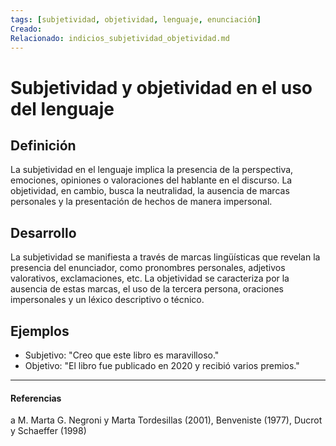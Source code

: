 ```yaml
---
tags: [subjetividad, objetividad, lenguaje, enunciación]
Creado: 
Relacionado: indicios_subjetividad_objetividad.md
---
```


# Subjetividad y objetividad en el uso del lenguaje

## Definición
La subjetividad en el lenguaje implica la presencia de la perspectiva, emociones, opiniones o valoraciones del hablante en el discurso. La objetividad, en cambio, busca la neutralidad, la ausencia de marcas personales y la presentación de hechos de manera impersonal.

## Desarrollo
La subjetividad se manifiesta a través de marcas lingüísticas que revelan la presencia del enunciador, como pronombres personales, adjetivos valorativos, exclamaciones, etc. La objetividad se caracteriza por la ausencia de estas marcas, el uso de la tercera persona, oraciones impersonales y un léxico descriptivo o técnico.

## Ejemplos
- Subjetivo: "Creo que este libro es maravilloso."
- Objetivo: "El libro fue publicado en 2020 y recibió varios premios."

---
#### Referencias
a M. Marta G. Negroni y Marta Tordesillas (2001), Benveniste (1977), Ducrot y Schaeffer (1998) 